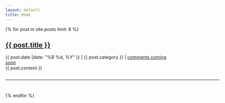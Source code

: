 ```yaml
---
layout: default
title: Home
---
```

<div id="article">
{% for post in site.posts limit: 8 %}
<h2 class="title"><a href="{{ post.url }}">{{ post.title }}</a></h2>
<div id="post-date">{{ post.date |date: "%B %d, %Y" }} | {{  post.category  }} | <a href="{{ post.url }}/#disqus_thread">comments coming soon</a></div>
{{ post.content }}
<hr style="
			border-width: 0px; 
			border-top: 1px solid #BDBDBD; 
			margin-top: 28px;
			margin-bottom: 40px; 
			width: 670px;
			margin-right: 20px;
			text-align: left; ">
{% endfor %}
</div>

